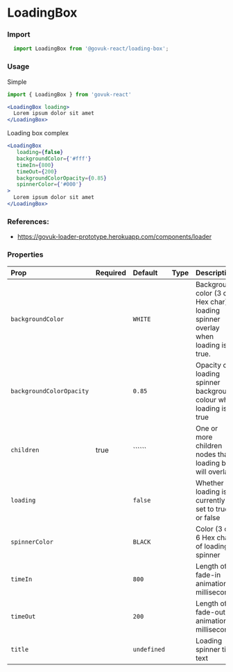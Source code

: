LoadingBox
==========

### Import
```js
  import LoadingBox from '@govuk-react/loading-box';
```
<!-- STORY -->

### Usage

Simple

```jsx
import { LoadingBox } from 'govuk-react'

<LoadingBox loading>
  Lorem ipsum dolor sit amet
</LoadingBox>
```

Loading box complex
```jsx
<LoadingBox
   loading={false}
   backgroundColor={'#fff'}
   timeIn={800}
   timeOut={200}
   backgroundColorOpacity={0.85}
   spinnerColor={'#000'}
>
  Lorem ipsum dolor sit amet
</LoadingBox>
```

### References:

- https://govuk-loader-prototype.herokuapp.com/components/loader

### Properties
Prop | Required | Default | Type | Description
:--- | :------- | :------ | :--- | :----------
 `backgroundColor` |  | ```WHITE``` |  | Background color (3 or 6 Hex char) of loading spinner overlay when loading is true.
 `backgroundColorOpacity` |  | ```0.85``` |  | Opacity of loading spinner backgroud colour when loading is true
 `children` | true | `````` |  | One or more children nodes that loading box will overlay
 `loading` |  | ```false``` |  | Whether loading is currently set to true or false
 `spinnerColor` |  | ```BLACK``` |  | Color (3 or 6 Hex char) of loading spinner
 `timeIn` |  | ```800``` |  | Length of fade-in animation in milliseconds
 `timeOut` |  | ```200``` |  | Length of fade-out animation in milliseconds
 `title` |  | ```undefined``` |  | Loading spinner title text


